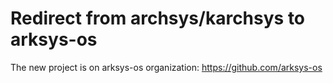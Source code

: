 # Redirect from archsys/karchsys to arksys-os

The new project is on arksys-os organization:
https://github.com/arksys-os
